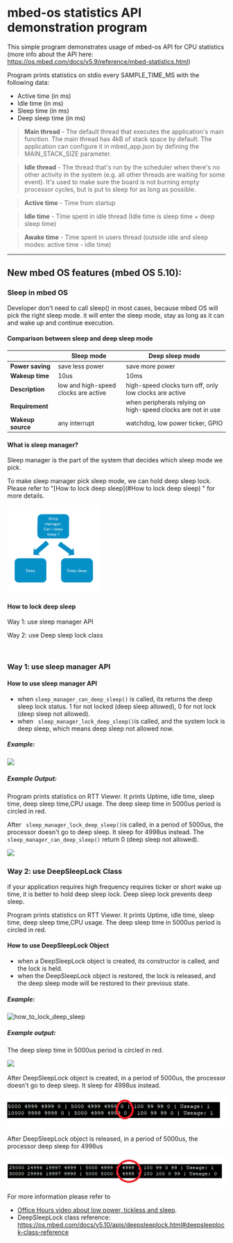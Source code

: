 # mbed-os statistics API demonstration program

This simple program demonstrates usage of mbed-os API for CPU statistics (more info about the API here: https://os.mbed.com/docs/v5.9/reference/mbed-statistics.html)

Program prints statistics on stdio every SAMPLE_TIME_MS with the following data:
- Active time (in ms)
- Idle time (in ms)
- Sleep time (in ms)
- Deep sleep time (in ms)

>**Main thread** - The default thread that executes the application's main function. The main thread has 4kB of stack space by default. The application can configure it in mbed_app.json by defining the MAIN_STACK_SIZE parameter.

>**Idle thread** - The thread that's run by the scheduler when there's no other activity in the system (e.g. all other threads are waiting for some event). It's used to make sure the board is not burning empty processor cycles, but is put to sleep for as long as possible.

>**Active time** - Time from startup

>**Idle time** - Time spent in idle thread (Idle time is sleep time + deep sleep time)

>**Awake time** - Time spent in users thread (outside idle and sleep modes: active time - idle time)

****

## New mbed OS features (mbed OS 5.10):



### Sleep in mbed OS

Developer don't need to call sleep() in most cases, because mbed OS will pick the right sleep mode. it will enter the sleep mode, stay as long as it can and wake up and continue execution.

#### Comparison between sleep and deep sleep mode

|                   | Sleep mode                           | Deep sleep mode                                              |
| ----------------- | ------------------------------------ | ------------------------------------------------------------ |
| **Power saving**  | save less power                      | save more power                                              |
| **Wakeup time**   | 10us                                 | 10ms                                                         |
| **Description**   | low and high-speed clocks are active | high-speed clocks turn off, only low clocks are active       |
| **Requirement**   |                                      | when peripherals relying on high-speed clocks are not in use |
| **Wakeup source** | any interrupt                        | watchdog, low power ticker, GPIO                             |



#### What is sleep manager?

Sleep manager is the part of the system that decides which sleep mode we pick. 

To make sleep manager pick sleep mode, we can hold deep sleep lock. Please refer to "[How to lock deep sleep](#How to lock deep sleep) " for more details.

![](./Image/sleep_manager.PNG)



#### How to lock deep sleep

Way 1: use sleep manager API

Way 2: use Deep sleep lock class

​	

### Way 1: use sleep manager API

#### How to use sleep manager API

- when  `sleep_manager_can_deep_sleep()` is called, its returns the deep sleep lock status. 1 for not locked (deep sleep allowed), 0 for not lock (deep sleep not allowed).
- when ` sleep_manager_lock_deep_sleep()`is called, and the system lock is deep sleep, which means deep sleep not allowed now.

##### Example: 

![](D:\aconnoMbedStatistics\Image\how_to_use_sleep_manager_API.PNG)

##### Example Output:

Program prints statistics on RTT Viewer. It prints Uptime, idle time, sleep time, deep sleep time,CPU usage. The deep sleep time in 5000us period is circled in red.

After ` sleep_manager_lock_deep_sleep()`is called, in a period of 5000us, the processor doesn't go to deep sleep. It sleep for 4998us instead. The `sleep_manager_can_deep_sleep()` return 0 (deep sleep not allowed).

![](D:\aconnoMbedStatistics\Image\sleep_manager_test_highlight.png)

### Way 2: use DeepSleepLock Class

if your application requires high frequency requires ticker or short wake up time, it is better to hold deep sleep lock. Deep sleep lock prevents deep sleep.

Program prints statistics on RTT Viewer. It prints Uptime, idle time, sleep time, deep sleep time,CPU usage. The deep sleep time in 5000us period is circled in red.

#### How to use DeepSleepLock Object

- when a DeepSleepLock object is created, its constructor is called, and the lock is held.
- when the DeepSleepLock object is restored, the lock is released, and the deep sleep mode will be restored to their previous state.

##### Example: 



![how_to_lock_deep_sleep](D:/aconnoMbedStatistics/Image/how_to_lock_deep_sleep.PNG)

##### Example output: 

The deep sleep time in 5000us period is circled in red.

![](D:/aconnoMbedStatistics/Image/deep_sleep_lock_20s_highlight.png)



After DeepSleepLock object is created, in a period of 5000us, the processor doesn't go to deep sleep. It sleep for 4998us instead.

![1539947941438](./Image/hold_deep_sleep_lock_time_highlight.PNG)

After DeepSleepLock object is released, in a period of 5000us, the processor deep sleep for 4998us 

![1539947490039](./Image/allow_deep_sleep_time_highlight.png)


For more information please refer to 

- [Office Hours video about low power, tickless and sleep](https://www.youtube.com/watch?v=OFfOlBaegdg).
- DeepSleepLock class reference: https://os.mbed.com/docs/v5.10/apis/deepsleeplock.html#deepsleeplock-class-reference

